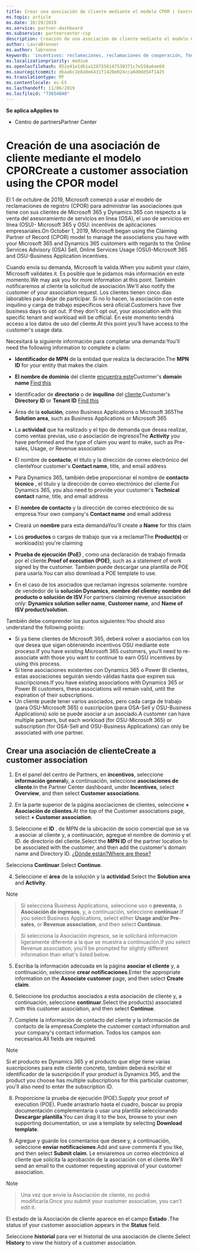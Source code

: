 ```yaml
---
title: Crear una asociación de cliente mediante el modelo CPOR | Centro de Partners
ms.topic: article
ms.date: 10/29/2019
ms.service: partner-dashboard
ms.subservice: partnercenter-csp
description: Creación de una asociación de cliente mediante el modelo CPOR
author: LauraBrenner
ms.author: labrenne
keywords: 'incentivos: reclamaciones, reclamaciones de cooperación, fondos de cooperación, OSU, OSA, ISV, Asociación de ingresos'
ms.localizationpriority: medium
ms.openlocfilehash: 052e41e1d61a1287550147530371c7e558a6ee69
ms.sourcegitcommit: dbaa6c2e8a0e6431f1420e024cca6d0dd54f1425
ms.translationtype: MT
ms.contentlocale: es-ES
ms.lasthandoff: 11/06/2019
ms.locfileid: "73654040"
---
```

<span data-ttu-id="f7e8e-104">**Se aplica a**</span><span class="sxs-lookup"><span data-stu-id="f7e8e-104">**Applies to**</span></span>

-  <span data-ttu-id="f7e8e-105">Centro de partners</span><span class="sxs-lookup"><span data-stu-id="f7e8e-105">Partner Center</span></span>

# <a name="create-a-customer-association-using-the-cpor-model"></a><span data-ttu-id="f7e8e-106">Creación de una asociación de cliente mediante el modelo CPOR</span><span class="sxs-lookup"><span data-stu-id="f7e8e-106">Create a customer association using the CPOR model</span></span>

<span data-ttu-id="f7e8e-107">El 1 de octubre de 2019, Microsoft comenzó a usar el modelo de reclamaciones de registro (CPOR) para administrar las asociaciones que tiene con sus clientes de Microsoft 365 y Dynamics 365 con respecto a la venta del asesoramiento de servicios en línea (OSA), el uso de servicios en línea (OSU)- Microsoft 365 y OSU: incentivos de aplicaciones empresariales.</span><span class="sxs-lookup"><span data-stu-id="f7e8e-107">On October 1, 2019, Microsoft began using the Claiming Partner of Record (CPOR) model to manage the associations you have with your Microsoft 365 and Dynamics 365 customers with regards to the Online Services Advisory (OSA) Sell, Online Services Usage (OSU)-Microsoft 365 and OSU-Business Application incentives.</span></span>

<span data-ttu-id="f7e8e-108">Cuando envía su demanda, Microsoft la valida.</span><span class="sxs-lookup"><span data-stu-id="f7e8e-108">When you submit your claim, Microsoft validates it.</span></span> <span data-ttu-id="f7e8e-109">Es posible que le pidamos más información en este momento.</span><span class="sxs-lookup"><span data-stu-id="f7e8e-109">We may ask you for more information at this point.</span></span> <span data-ttu-id="f7e8e-110">También notificaremos al cliente la solicitud de asociación.</span><span class="sxs-lookup"><span data-stu-id="f7e8e-110">We'll also notify the customer of your association request.</span></span> <span data-ttu-id="f7e8e-111">Los clientes tienen cinco días laborables para dejar de participar. Si no lo hacen, la asociación con este inquilino y carga de trabajo específicos será oficial.</span><span class="sxs-lookup"><span data-stu-id="f7e8e-111">Customers have five business days to opt out. If they don't opt out, your association with this specific tenant and workload will be official.</span></span> <span data-ttu-id="f7e8e-112">En este momento tendrá acceso a los datos de uso del cliente.</span><span class="sxs-lookup"><span data-stu-id="f7e8e-112">At this point you'll have access to the customer's usage data.</span></span> 

<span data-ttu-id="f7e8e-113">Necesitará la siguiente información para completar una demanda:</span><span class="sxs-lookup"><span data-stu-id="f7e8e-113">You'll need the following information to complete a claim:</span></span>

- <span data-ttu-id="f7e8e-114">**Identificador de MPN** de la entidad que realiza la declaración.</span><span class="sxs-lookup"><span data-stu-id="f7e8e-114">The **MPN ID** for your entity that makes the claim</span></span>

- <span data-ttu-id="f7e8e-115">**El nombre de dominio** del cliente [encuentra este](https://docs.microsoft.com/partner-center/find-customer-domain-name)</span><span class="sxs-lookup"><span data-stu-id="f7e8e-115">Customer's **domain name** [Find this](https://docs.microsoft.com/partner-center/find-customer-domain-name)</span></span>

- <span data-ttu-id="f7e8e-116">Identificador de **directorio** o de **inquilino** del [cliente.](https://docs.microsoft.com/partner-center/find-customer-domain-name)</span><span class="sxs-lookup"><span data-stu-id="f7e8e-116">Customer's **Directory ID** or **Tenant ID** [Find this](https://docs.microsoft.com/partner-center/find-customer-domain-name)</span></span>

- <span data-ttu-id="f7e8e-117">Área de la **solución**, como Business Applications o Microsoft 365</span><span class="sxs-lookup"><span data-stu-id="f7e8e-117">The **Solution area**, such as Business Applications or Microsoft 365</span></span>

- <span data-ttu-id="f7e8e-118">La **actividad** que ha realizado y el tipo de demanda que desea realizar, como ventas previas, uso o asociación de ingresos</span><span class="sxs-lookup"><span data-stu-id="f7e8e-118">The **Activity** you have performed and the type of claim you want to make, such as Pre-sales, Usage, or Revenue association</span></span>

- <span data-ttu-id="f7e8e-119">El nombre de **contacto**, el título y la dirección de correo electrónico del cliente</span><span class="sxs-lookup"><span data-stu-id="f7e8e-119">Your customer's **Contact name**, title, and email address</span></span>

- <span data-ttu-id="f7e8e-120">Para Dynamics 365, también debe proporcionar el nombre de **contacto técnico** , el título y la dirección de correo electrónico del cliente.</span><span class="sxs-lookup"><span data-stu-id="f7e8e-120">For Dynamics 365, you also need to provide your customer's **Technical contact** name, title, and email address</span></span>

- <span data-ttu-id="f7e8e-121">El **nombre de contacto** y la dirección de correo electrónico de su empresa.</span><span class="sxs-lookup"><span data-stu-id="f7e8e-121">Your own company's **Contact name** and email address</span></span>

- <span data-ttu-id="f7e8e-122">Creará un **nombre** para esta demanda</span><span class="sxs-lookup"><span data-stu-id="f7e8e-122">You'll create a **Name** for this claim</span></span>

- <span data-ttu-id="f7e8e-123">Los **productos** o cargas de trabajo que va a reclamar</span><span class="sxs-lookup"><span data-stu-id="f7e8e-123">The **Product(s)** or workload(s) you're claiming</span></span>

- <span data-ttu-id="f7e8e-124">**Prueba de ejecución (PoE)** , como una declaración de trabajo firmada por el cliente.</span><span class="sxs-lookup"><span data-stu-id="f7e8e-124">**Proof of execution (POE)**, such as a statement of work signed by the customer.</span></span> <span data-ttu-id="f7e8e-125">También puede descargar una plantilla de POE para usarla.</span><span class="sxs-lookup"><span data-stu-id="f7e8e-125">You can also download a POE template to use.</span></span>

- <span data-ttu-id="f7e8e-126">En el caso de los asociados que reclaman ingresos solamente: nombre de vendedor de la **solución Dynamics**, **nombre del cliente**y **nombre del producto o solución de ISV**.</span><span class="sxs-lookup"><span data-stu-id="f7e8e-126">For partners claiming revenue association only: **Dynamics solution seller name**, **Customer name**, and **Name of ISV product/solution**.</span></span> 

<span data-ttu-id="f7e8e-127">También debe comprender los puntos siguientes:</span><span class="sxs-lookup"><span data-stu-id="f7e8e-127">You should also understand the following points:</span></span>
- <span data-ttu-id="f7e8e-128">Si ya tiene clientes de Microsoft 365, deberá volver a asociarlos con los que desea que sigan obteniendo incentivos OSU mediante este proceso.</span><span class="sxs-lookup"><span data-stu-id="f7e8e-128">If you have existing Microsoft 365 customers, you'll need to re-associate with those you want to continue to earn OSU incentives by using this process.</span></span>
- <span data-ttu-id="f7e8e-129">Si tiene asociaciones existentes con Dynamics 365 o Power BI clientes, estas asociaciones seguirán siendo válidas hasta que expiren sus suscripciones.</span><span class="sxs-lookup"><span data-stu-id="f7e8e-129">If you have existing associations with Dynamics 365 or Power BI customers, these associations will remain valid, until the expiration of their subscriptions.</span></span>
- <span data-ttu-id="f7e8e-130">Un cliente puede tener varios asociados, pero cada carga de trabajo (para OSU-Microsoft 365) o suscripción (para OSA-Sell y OSU-Business Applications) solo se puede asociar a un asociado.</span><span class="sxs-lookup"><span data-stu-id="f7e8e-130">A customer can have multiple partners, but each workload (for OSU-Microsoft 365) or subscription (for OSA-Sell and OSU-Business Applications) can only be associated with one partner.</span></span>

## <a name="create-a-customer-association"></a><span data-ttu-id="f7e8e-131">Crear una asociación de cliente</span><span class="sxs-lookup"><span data-stu-id="f7e8e-131">Create a customer association</span></span>
1.  <span data-ttu-id="f7e8e-132">En el panel del centro de Partners, en **incentivos**, seleccione **información general**y, a continuación, seleccione **asociaciones de cliente**.</span><span class="sxs-lookup"><span data-stu-id="f7e8e-132">In the Partner Center dashboard, under **Incentives**, select **Overview**, and then select **Customer associations**.</span></span> 

2.  <span data-ttu-id="f7e8e-133">En la parte superior de la página asociaciones de clientes, seleccione **+ Asociación de clientes**.</span><span class="sxs-lookup"><span data-stu-id="f7e8e-133">At the top of the Customer associations page, select **+ Customer association**.</span></span>

3.  <span data-ttu-id="f7e8e-134">Seleccione el **ID** . de MPN de la ubicación de socio comercial que se va a asociar al cliente y, a continuación, agregue el nombre de dominio y el ID. de directorio del cliente.</span><span class="sxs-lookup"><span data-stu-id="f7e8e-134">Select the **MPN ID** of the partner location to be associated with the customer, and then add the customer's domain name and Directory ID.</span></span> [<span data-ttu-id="f7e8e-135">¿Dónde están?</span><span class="sxs-lookup"><span data-stu-id="f7e8e-135">Where are these?</span></span>](https://docs.microsoft.com/partner-center/find-customer-domain-name)

<span data-ttu-id="f7e8e-136">Selecciona **Continuar**.</span><span class="sxs-lookup"><span data-stu-id="f7e8e-136">Select **Continue**.</span></span>

4.  <span data-ttu-id="f7e8e-137">Seleccione el **área** de la solución y la **actividad**.</span><span class="sxs-lookup"><span data-stu-id="f7e8e-137">Select the **Solution area** and **Activity**.</span></span> 

>[!Note]

><span data-ttu-id="f7e8e-138">Si selecciona Business Applications, seleccione uso o **preventa**, o **Asociación de ingresos**, y, a continuación, seleccione **continuar**.</span><span class="sxs-lookup"><span data-stu-id="f7e8e-138">If you select Business Applications, select either **Usage and/or Pre-sales**, or **Revenue association**, and then select **Continue**.</span></span> 

><span data-ttu-id="f7e8e-139">Si selecciona la Asociación ingresos, se le solicitará información ligeramente diferente a la que se muestra a continuación.</span><span class="sxs-lookup"><span data-stu-id="f7e8e-139">If you select Revenue association, you'll be prompted for slightly different information than what's listed below.</span></span> 

5.  <span data-ttu-id="f7e8e-140">Escriba la información adecuada en la página **asociar el cliente** y, a continuación, seleccione **crear notificaciones**.</span><span class="sxs-lookup"><span data-stu-id="f7e8e-140">Enter the appropriate information on the **Associate customer** page, and then select **Create claim**.</span></span>

6.  <span data-ttu-id="f7e8e-141">Seleccione los productos asociados a esta asociación de cliente y, a continuación, seleccione **continuar**.</span><span class="sxs-lookup"><span data-stu-id="f7e8e-141">Select the product(s) associated with this customer association, and then select **Continue**.</span></span>

7.  <span data-ttu-id="f7e8e-142">Complete la información de contacto del cliente y la información de contacto de la empresa.</span><span class="sxs-lookup"><span data-stu-id="f7e8e-142">Complete the customer contact information and your company's contact information.</span></span> <span data-ttu-id="f7e8e-143">Todos los campos son necesarios.</span><span class="sxs-lookup"><span data-stu-id="f7e8e-143">All fields are required.</span></span> 

>[!Note]

<span data-ttu-id="f7e8e-144">Si el producto es Dynamics 365 y el producto que elige tiene varias suscripciones para este cliente concreto, también deberá escribir el identificador de la suscripción.</span><span class="sxs-lookup"><span data-stu-id="f7e8e-144">If your product is Dynamics 365, and the product you choose has multiple subscriptions for this particular customer, you'll also need to enter the subscription ID.</span></span>

8.  <span data-ttu-id="f7e8e-145">Proporcione la prueba de ejecución (POE).</span><span class="sxs-lookup"><span data-stu-id="f7e8e-145">Supply your proof of execution (POE).</span></span> <span data-ttu-id="f7e8e-146">Puede arrastrarlo hasta el cuadro, buscar su propia documentación complementaria o usar una plantilla seleccionando **Descargar plantilla**.</span><span class="sxs-lookup"><span data-stu-id="f7e8e-146">You can drag it to the box, browse to your own supporting documentation, or use a template by selecting **Download template**.</span></span> 

9.  <span data-ttu-id="f7e8e-147">Agregue y guarde los comentarios que desee y, a continuación, seleccione **enviar notificaciones**.</span><span class="sxs-lookup"><span data-stu-id="f7e8e-147">Add and save comments if you like, and then select **Submit claim**.</span></span> <span data-ttu-id="f7e8e-148">Le enviaremos un correo electrónico al cliente que solicita la aprobación de la asociación con el cliente.</span><span class="sxs-lookup"><span data-stu-id="f7e8e-148">We'll send an email to the customer requesting approval of your customer association.</span></span> 

>[!NOTE]

><span data-ttu-id="f7e8e-149">Una vez que envíe la Asociación de cliente, no podrá modificarla.</span><span class="sxs-lookup"><span data-stu-id="f7e8e-149">Once you submit your customer association, you can't edit it.</span></span> 

<span data-ttu-id="f7e8e-150">El estado de la Asociación de cliente aparece en el campo **Estado** .</span><span class="sxs-lookup"><span data-stu-id="f7e8e-150">The status of your customer association appears in the **Status** field.</span></span> 

<span data-ttu-id="f7e8e-151">Seleccione **historial** para ver el historial de una asociación de cliente.</span><span class="sxs-lookup"><span data-stu-id="f7e8e-151">Select **History** to view the history of a customer association.</span></span>

